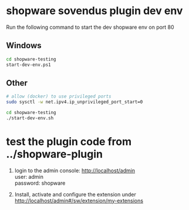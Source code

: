 # shopware sovendus plugin dev env

Run the following command to start the dev shopware env on port 80

## Windows

```bash
cd shopware-testing
start-dev-env.ps1
```

## Other

```bash
# allow (docker) to use privileged ports
sudo sysctl -w net.ipv4.ip_unprivileged_port_start=0

cd shopware-testing
./start-dev-env.sh
```

# test the plugin code from ../shopware-plugin

1. login to the admin console: <http://localhost/admin> \
    user: admin \
    password: shopware

2. Install, activate and configure the extension under <http://localhost/admin#/sw/extension/my-extensions>
